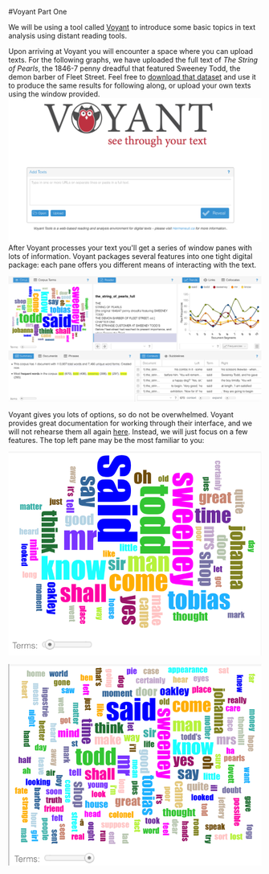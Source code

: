 #Voyant Part One

We will be using a tool called [Voyant](http://voyant-tools.org/) to introduce some basic topics in text analysis using distant reading tools. 

Upon arriving at Voyant you will encounter a space where you can upload texts. For the following graphs, we have uploaded the full text of *The String of Pearls*, the 1846-7 penny dreadful that featured Sweeney Todd, the demon barber of Fleet Street. Feel free to [download that dataset](/assets/the_string_of_pearls_full.txt) and use it to produce the same results for following along, or upload your own texts using the window provided. ![Voyant splash page and text uploader](/assets/voyant_splash_page.png)
After Voyant processes your text you'll get a series of window panes with lots of information. Voyant packages several features into one tight digital package: each pane offers you different means of interacting with the text.

![default view of string of pearls in voyant](/assets/voyant_overview.png)

Voyant gives you lots of options, so do not be overwhelmed. Voyant provides great documentation for working through their interface, and we will not rehearse them all again [here](http://docs.voyant-tools.org/start/). Instead, we will just focus on a few features. The top left pane may be the most familiar to you:

![voyant default wordcloud of string of pearls](/assets/voyant_word_cloud_default.png)


![voyant word clouse dense](/assets/voyant_word_cloud_dense.png)